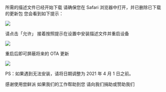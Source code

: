 所需的描述文件已经开始下载
请确保您在 Safari 浏览器中打开，并已删除已下载的更新包
您会看到如下提示：

![][Install Profile Alert]

请点击「允许」
接着按照提示在设置中安装描述文件并重启设备

![][After Install Profile]

重启后即可屏蔽将来的 OTA 更新

![][System No Update]

PS：如果遇到无法安装，请将日期调整为 2021 年 4 月 1 日之前。

感谢使用尝鲜派
如果我们的工作帮助到您
请向我们捐助或赞助我们

[Install Profile Alert]: https://tva1.sinaimg.cn/large/008i3skNgy1gwrggvxz5jj30gz0af0sn.jpg
[After Install Profile]: https://tva1.sinaimg.cn/large/008i3skNgy1gwrgh8ayj1j311q0hqdgm.jpg
[System No Update]: https://tva1.sinaimg.cn/large/008i3skNgy1gwrghbnw2ij30f10hqaa0.jpg
